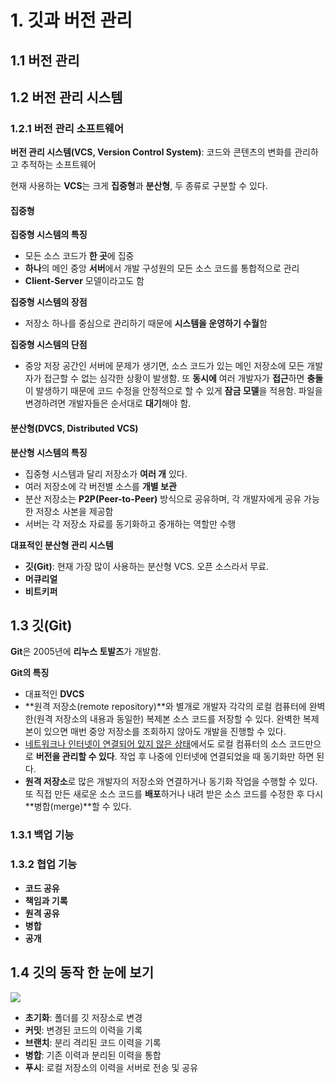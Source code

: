 # 1. 깃과 버전 관리



## 1.1 버전 관리



## 1.2 버전 관리 시스템



### 1.2.1 버전 관리 소프트웨어

**버전 관리 시스템(VCS, Version Control System)**: 코드와 콘텐츠의 변화를 관리하고 추적하는 소프트웨어



현재 사용하는 **VCS**는 크게 **집중형**과 **분산형**, 두 종류로 구분할 수 있다.





#### 집중형



**집중형 시스템의 특징**

- 모든 소스 코드가 **한 곳**에 집중
- **하나**의 메인 중앙 **서버**에서 개발 구성원의 모든 소스 코드를 통합적으로 관리
- **Client-Server** 모델이라고도 함



**집중형 시스템의 장점**

- 저장소 하나를 중심으로 관리하기 때문에 **시스템을 운영하기 수월**함



**집중형 시스템의 단점**

- 중앙 저장 공간인 서버에 문제가 생기면, 소스 코드가 있는 메인 저장소에 모든 개발자가 접근할 수 없는 심각한 상황이 발생함. 또 **동시에** 여러 개발자가 **접근**하면 **충돌**이 발생하기 때문에 코드 수정을 안정적으로 할 수 있게 **잠금 모델**을 적용함. 파일을 변경하려면 개발자들은 순서대로 **대기**해야 함.





#### 분산형(DVCS, Distributed VCS)



**분산형 시스템의 특징**

- 집중형 시스템과 달리 저장소가 **여러 개** 있다.
- 여러 저장소에 각 버전별 소스를 **개별 보관**
- 분산 저장소는 **P2P(Peer-to-Peer)** 방식으로 공유하며, 각 개발자에게 공유 가능한 저장소 사본을 제공함
- 서버는 각 저장소 자료를 동기화하고 중개하는 역할만 수행



**대표적인 분산형 관리 시스템**

- **깃(Git)**: 현재 가장 많이 사용하는 분산형 VCS. 오픈 소스라서 무료.
- **머큐리얼**
- **비트키퍼**







## 1.3 깃(Git)

**Git**은 2005년에 **리누스 토발즈**가 개발함.



**Git의 특징**

- 대표적인 **DVCS**
- **원격 저장소(remote repository)**와 별개로 개발자 각각의 로컬 컴퓨터에 완벽한(원격 저장소의 내용과 동일한) 복제본 소스 코드를 저장할 수 있다. 완벽한 복제본이 있으면 매번 중앙 저장소를 조회하지 않아도 개발을 진행할 수 있다.
- <u>네트워크나 인터넷이 연결되어 있지 않은 상태</u>에서도 로컬 컴퓨터의 소스 코드만으로 **버전을 관리할 수 있다**. 작업 후 나중에 인터넷에 연결되었을 때 동기화만 하면 된다.
- **원격 저장소**로 많은 개발자의 저장소와 연결하거나 동기화 작업을 수행할 수 있다. 또 직접 만든 새로운 소스 코드를 **배포**하거나 내려 받은 소스 코드를 수정한 후 다시 **병합(merge)**할 수 있다.





### 1.3.1 백업 기능

### 1.3.2 협업 기능

- **코드 공유**
- **책임과 기록**
- **원격 공유**
- **병합**
- **공개**





## 1.4 깃의 동작 한 눈에 보기



![](https://docs.google.com/drawings/d/s7jGDlt5OM-zhq6btlL5xbA/image?parent=e/2PACX-1vSgWs9-SkKDVDplyC96i2vj5TuZvbmLHvACG_NMQ3eEa1hFtJwCGbFZVRaHriS3HOeS8O0XIQ6gqqII&rev=123&h=225&w=601&ac=1)



- **초기화**: 폴더를 깃 저장소로 변경
- **커밋**: 변경된 코드의 이력을 기록
- **브랜치**: 분리 격리된 코드 이력을 기록
- **병합**: 기존 이력과 분리된 이력을 통합
- **푸시**: 로컬 저장소의 이력을 서버로 전송 및 공유

































